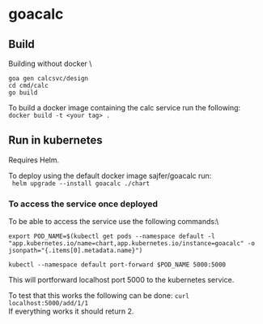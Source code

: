 # goacalc


## Build
Building without docker \
``` 
goa gen calcsvc/design
cd cmd/calc
go build
 ```

To build a docker image containing the calc service run the following:\
```docker build -t <your tag> .```

## Run in kubernetes

Requires Helm.

To deploy using the default docker image sajfer/goacalc run: \
``` helm upgrade --install goacalc ./chart```

### To access the service once deployed
To be able to access the service use the following commands:\
```
export POD_NAME=$(kubectl get pods --namespace default -l "app.kubernetes.io/name=chart,app.kubernetes.io/instance=goacalc" -o jsonpath="{.items[0].metadata.name}")

kubectl --namespace default port-forward $POD_NAME 5000:5000
```
This will portforward localhost port 5000 to the kubernetes service.

To test that this works the following can be done: ``` curl localhost:5000/add/1/1 ``` \
If everything works it should return 2.
